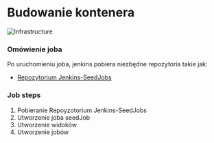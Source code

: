Budowanie kontenera
=========

![Infrastructure](../images/seedJobs.draw.io.png)


### Omówienie joba
Po uruchomieniu joba, jenkins pobiera niezbędne repozytoria takie jak:
  - [Repozytorium Jenkins-SeedJobs](git@github.com:wolfsea89/Jenkins-SeedJobs.git)



### Job steps
1. Pobieranie Repoyzotorium Jenkins-SeedJobs
2. Utworzenie joba seedJob
3. Utworzenie widoków
4. Utworzenie jobów